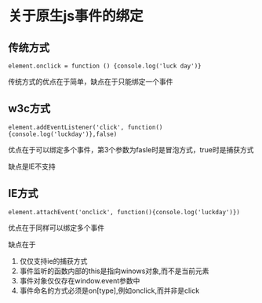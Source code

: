 # 关于原生js事件的绑定

## 传统方式

    element.onclick = function () {console.log('luck day')}

传统方式的优点在于简单，缺点在于只能绑定一个事件

## w3c方式

    element.addEventListener('click', function(){console.log('luckday')},false)

优点在于可以绑定多个事件，第3个参数为fasle时是冒泡方式，true时是捕获方式

缺点是IE不支持

## IE方式

    element.attachEvent('onclick', function(){console.log('luckday')})

优点在于同样可以绑定多个事件

缺点在于
  1. 仅仅支持ie的捕获方式
  2. 事件监听的函数内部的this是指向winows对象,而不是当前元素
  3. 事件对象仅仅存在window.event参数中
  4. 事件命名的方式必须是on[type],例如onclick,而并非是click

